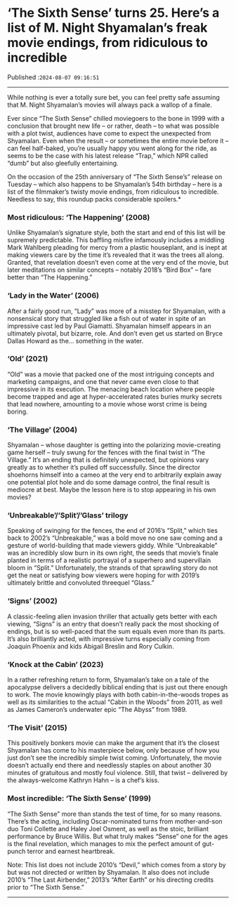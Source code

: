 # ‘The Sixth Sense’ turns 25. Here’s a list of M. Night Shyamalan’s freak movie endings, from ridiculous to incredible

Published :`2024-08-07 09:16:51`

---

While nothing is ever a totally sure bet, you can feel pretty safe assuming that M. Night Shyamalan’s movies will always pack a wallop of a finale.

Ever since “The Sixth Sense” chilled moviegoers to the bone in 1999 with a conclusion that brought new life – or rather, death – to what was possible with a plot twist, audiences have come to expect the unexpected from Shyamalan. Even when the result – or sometimes the entire movie before it – can feel half-baked, you’re usually happy you went along for the ride, as seems to be the case with his latest release “Trap,” which NPR called “dumb” but also gleefully entertaining.

On the occasion of the 25th anniversary of “The Sixth Sense’s” release on Tuesday – which also happens to be Shyamalan’s 54th birthday – here is a list of the filmmaker’s twisty movie endings, from ridiculous to incredible. Needless to say, this roundup packs considerable spoilers.*

### Most ridiculous: ‘The Happening’ (2008)

Unlike Shyamalan’s signature style, both the start and end of this list will be supremely predictable. This baffling misfire infamously includes a middling Mark Wahlberg pleading for mercy from a plastic houseplant, and is inept at making viewers care by the time it’s revealed that it was the trees all along. Granted, that revelation doesn’t even come at the very end of the movie, but later meditations on similar concepts – notably 2018’s “Bird Box” – fare better than “The Happening.”

### ‘Lady in the Water’ (2006)

After a fairly good run, “Lady” was more of a misstep for Shyamalan, with a nonsensical story that struggled like a fish out of water in spite of an impressive cast led by Paul Giamatti. Shyamalan himself appears in an ultimately pivotal, but bizarre, role. And don’t even get us started on Bryce Dallas Howard as the… something in the water.

### ‘Old’ (2021)

“Old” was a movie that packed one of the most intriguing concepts and marketing campaigns, and one that never came even close to that impressive in its execution. The menacing beach location where people become trapped and age at hyper-accelerated rates buries murky secrets that lead nowhere, amounting to a movie whose worst crime is being boring.

### ‘The Village’ (2004)

Shyamalan – whose daughter is getting into the polarizing movie-creating game herself – truly swung for the fences with the final twist in “The Village.” It’s an ending that is definitely unexpected, but opinions vary greatly as to whether it’s pulled off successfully. Since the director shoehorns himself into a cameo at the very end to arbitrarily explain away one potential plot hole and do some damage control, the final result is mediocre at best. Maybe the lesson here is to stop appearing in his own movies?

### ‘Unbreakable’/’Split’/’Glass’ trilogy

Speaking of swinging for the fences, the end of 2016’s “Split,” which ties back to 2002’s “Unbreakable,” was a bold move no one saw coming and a gesture of world-building that made viewers giddy. While “Unbreakable” was an incredibly slow burn in its own right, the seeds that movie’s finale planted in terms of a realistic portrayal of a superhero and supervillain bloom in “Split.” Unfortunately, the strands of that sprawling story do not get the neat or satisfying bow viewers were hoping for with 2019’s ultimately brittle and convoluted threequel “Glass.”

### ‘Signs’ (2002)

A classic-feeling alien invasion thriller that actually gets better with each viewing, “Signs” is an entry that doesn’t really pack the most shocking of endings, but is so well-paced that the sum equals even more than its parts. It’s also brilliantly acted, with impressive turns especially coming from Joaquin Phoenix and kids Abigail Breslin and Rory Culkin.

### ‘Knock at the Cabin’ (2023)

In a rather refreshing return to form, Shyamalan’s take on a tale of the apocalypse delivers a decidedly biblical ending that is just out there enough to work. The movie knowingly plays with both cabin-in-the-woods tropes as well as its similarities to the actual “Cabin in the Woods” from 2011, as well as James Cameron’s underwater epic “The Abyss” from 1989.

### ‘The Visit’ (2015)

This positively bonkers movie can make the argument that it’s the closest Shyamalan has come to his masterpiece below, only because of how you just don’t see the incredibly simple twist coming. Unfortunately, the movie doesn’t actually end there and needlessly staples on about another 30 minutes of gratuitous and mostly foul violence. Still, that twist – delivered by the always-welcome Kathryn Hahn – is a chef’s kiss.

### Most incredible: ‘The Sixth Sense’ (1999)

“The Sixth Sense” more than stands the test of time, for so many reasons. There’s the acting, including Oscar-nominated turns from mother-and-son duo Toni Collette and Haley Joel Osment, as well as the stoic, brilliant performance by Bruce Willis. But what truly makes “Sense” one for the ages is the final revelation, which manages to mix the perfect amount of gut-punch terror and earnest heartbreak.

Note: This list does not include 2010’s “Devil,” which comes from a story by but was not directed or written by Shyamalan. It also does not include 2010’s “The Last Airbender,” 2013’s “After Earth” or his directing credits prior to “The Sixth Sense.”

---

